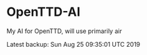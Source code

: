 # OpenTTD-AI
My AI for OpenTTD, will use primarily air

Latest backup: Sun Aug 25 09:35:01 UTC 2019
